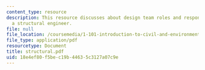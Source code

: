 ```yaml
---
content_type: resource
description: This resource discusses about design team roles and responsibilites of
  a structural engineer.
file: null
file_location: /coursemedia/1-101-introduction-to-civil-and-environmental-engineering-design-i-fall-2006/18e4ef80f5bec19b44635c3127a07c9e_structural.pdf
file_type: application/pdf
resourcetype: Document
title: structural.pdf
uid: 18e4ef80-f5be-c19b-4463-5c3127a07c9e
---
```

